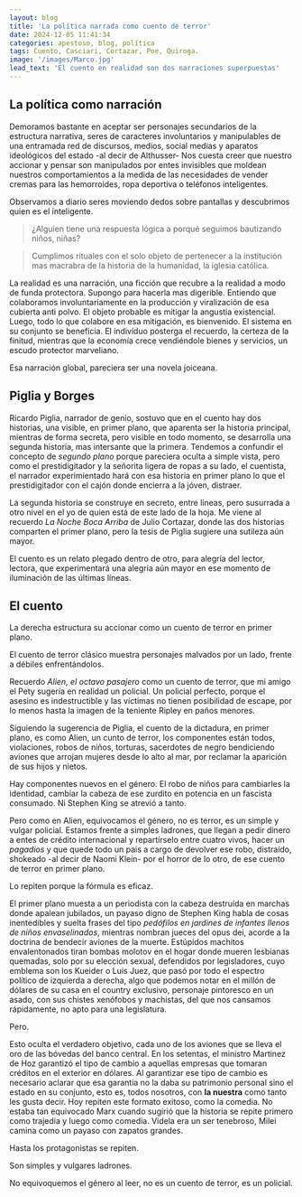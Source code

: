 ```yaml
---
layout: blog
title: 'La política narrada como cuento de terror'
date: 2024-12-05 11:41:34
categories: apestoso, blog, política
tags: Cuento, Casciari, Cortazar, Poe, Quiroga.
image: '/images/Marco.jpg'
lead_text: 'El cuento en realidad son dos narraciones superpuestas'
---
```


## La política como narración

Demoramos bastante en aceptar ser personajes secundarios de la estructura narrativa, seres de caracteres involuntarios y manipulables de una entramada red de discursos, medios, social medias y aparatos ideológicos del estado -al decir de Althusser- Nos cuesta creer que nuestro accionar y pensar son manipulados por entes invisibles que moldean nuestros comportamientos a la medida de las necesidades de vender cremas para las hemorroides, ropa deportiva o teléfonos inteligentes.

Observamos a diario seres moviendo dedos sobre pantallas y descubrimos quien es el inteligente.

> ¿Alguien tiene una respuesta lógica a porqué seguimos bautizando niños, niñas?

> Cumplimos rituales con el solo objeto de pertenecer a la institución mas macrabra de la historia de la humanidad, la iglesia católica.

La realidad es una narración, una ficción que recubre a la realidad a modo de funda protectora.  Supongo para hacerla mas digerible.  Entiendo que colaboramos involuntariamente en la producción y viralización de esa cubierta anti polvo.  El objeto probable es mitigar la angustia existencial.  Luego, todo lo que colabore en esa mitigación, es bienvenido.  El sistema en su conjunto se beneficia.  El indivíduo posterga el recuerdo, la certeza de la finitud, mientras que la economía crece vendiéndole bienes y servicios, un escudo protector marveliano.

Esa narración global, pareciera ser una novela joiceana. 

## Piglia y Borges

Ricardo Piglia, narrador de genio, sostuvo que en el cuento hay dos historias, una visible, en primer plano, que aparenta ser la historia principal, mientras de forma secreta, pero visible en todo momento, se desarrolla una segunda historia, mas intersante que la primera.  Tendemos a confundir el concepto de *segundo plano* porque pareciera oculta a simple vista, pero como el prestidigitador y la señorita ligera de ropas a su lado, el cuentista, el narrador experimientado hará con esa historia en primer plano lo que el prestidigitador con el cajón donde encierra a la jóven, distraer.

La segunda historia se construye en secreto, entre líneas, pero susurrada a otro nivel en el yo de quien está de este lado de la hoja.  Me viene al recuerdo *La Noche Boca Arriba* de Julio Cortazar, donde las dos historias comparten el primer plano, pero la tesis de Piglia sugiere una sutileza aún mayor.

El cuento es un relato plegado dentro de otro, para alegría del lector, lectora, que experimentará una alegría aún mayor en ese momento de iluminación de las últimas líneas.

## El cuento

La derecha estructura su accionar como un cuento de terror en primer plano.

El cuento de terror clásico muestra personajes malvados por un lado, frente a débiles enfrentándolos.

Recuerdo *Alien, el octavo pasajero* como un cuento de terror, que mi amigo el Pety sugería en realidad un policial.  Un policial perfecto, porque el asesino es indestructible y las víctimas no tienen posibilidad de escape, por lo menos hasta la imagen de la teniente Ripley en paños menores.

Siguiendo la sugerencia de Piglia, el cuento de la dictadura, en primer plano, es como Alien, un cunto de terror, los componentes están todos, violaciones, robos de niños, torturas, sacerdotes de negro bendiciendo aviones que arrojan mujeres desde lo alto al mar, por reclamar la aparición de sus hijos y nietos.  

Hay componentes nuevos en el género.  El robo de niños para cambiarles la identidad, cambiar la cabeza de ese zurdito en potencia en un fascista consumado.  Ni Stephen King se atrevió a tanto.

Pero como en Alien, equivocamos el género, no es terror, es un simple y vulgar policial.  Estamos frente a simples ladrones, que llegan a pedir dinero a entes de crédito internacional y repartírselo entre cuatro vivos, hacer un *pagadios* y que quede todo un pais a cargo de devolver ese robo, distraído, shokeado -al decir de Naomi Klein- por el horror de lo otro, de ese cuento de terror en primer plano.

Lo repiten porque la fórmula es eficaz.

El primer plano muesta a un periodista con la cabeza destruída en marchas donde apalean jubilados, un payaso digno de Stephen King habla de cosas inentedibles y suelta frases del tipo *pedófilos en jardines de infantes llenos de niños envaselinados*, mientras nombran jueces del opus dei, acorde a la doctrina de bendecir aviones de la muerte.  Estúpidos machitos envalentonados tiran bombas molotov en el hogar donde mueren lesbianas quemadas, solo por su elección sexual, defendidos por legisladores, cuyo emblema son los Kueider o Luis Juez, que pasó por todo el espectro político de izquierda a derecha, algo que podemos notar en el millón de dólares de su casa en el country exclusivo, personaje pintoresco en un asado, con sus chistes xenófobos y machistas, del que nos cansamos rápidamente, no apto para una legislatura.

Pero.

Esto oculta el verdadero objetivo, cada uno de los aviones que se lleva el oro de las bóvedas del banco central. En los setentas, el ministro Martinez de Hoz garantizó el tipo de cambio a aquellas empresas que tomaran créditos en el exterior en dólares.  Al garantizar ese tipo de cambio es necesario aclarar que esa garantia no la daba su patrimonio personal sino el estado en su conjunto, esto es, todos nosotros, con **la nuestra** como tanto les gusta decir.  Hoy repiten este formato exitoso, como la comedia.  No estaba tan equivocado Marx cuando sugirió que la historia se repite primero como trajedia y luego como comedia.  Videla era un ser tenebroso, Milei camina como un payaso con zapatos grandes. 

Hasta los protagonistas se repiten.

Son simples y vulgares ladrones.

No equivoquemos el género al leer, no es un cuento de terror, es un policial.
